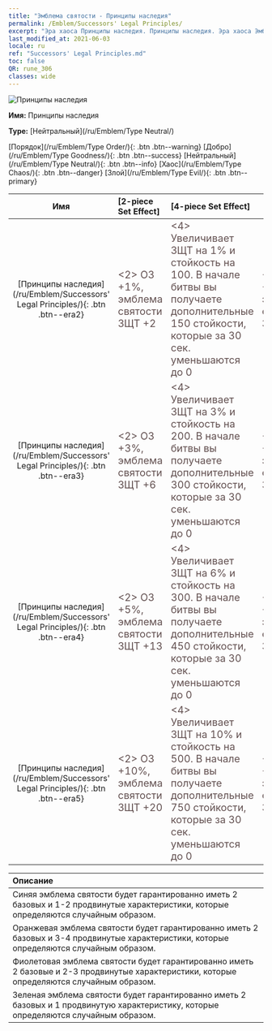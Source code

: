 ```yaml
---
title: "Эмблема святости - Принципы наследия"
permalink: /Emblem/Successors' Legal Principles/
excerpt: "Эра хаоса Принципы наследия. Принципы наследия. Эра хаоса Эмблема святости Принципы наследия. Эра хаоса Нейтральный Принципы наследия"
last_modified_at: 2021-06-03
locale: ru
ref: "Successors' Legal Principles.md"
toc: false
QR: rune_306
classes: wide
---
```


  ![Принципы наследия](/images/r/rune_icon_306.png)

 **Имя:** Принципы наследия

 **Type:** [Нейтральный](/ru/Emblem/Type Neutral/)

  [Порядок](/ru/Emblem/Type Order/){: .btn .btn--warning}   [Добро](/ru/Emblem/Type Goodness/){: .btn .btn--success}   [Нейтральный](/ru/Emblem/Type Neutral/){: .btn .btn--info}   [Хаос](/ru/Emblem/Type Chaos/){: .btn .btn--danger}   [Злой](/ru/Emblem/Type Evil/){: .btn .btn--primary} 

  |  Имя    | [2-piece Set Effect] | [4-piece Set Effect] | [6-piece Set Effect]  | 
  |:-----------------------:|:-------------------|:-----------------|----------------| 
  | [Принципы наследия](/ru/Emblem/Successors' Legal Principles/){: .btn .btn--era2} | <span style="color: #645252;font-size:20px">&lt;2&gt; ОЗ +1%, эмблема святости ЗЩТ +2</span> | <span style="color: #645252;font-size:20px">&lt;4&gt; Увеличивает ЗЩТ на 1% и стойкость на 100. В начале битвы вы получаете дополнительные 150 стойкости, которые за 30 сек. уменьшаются до 0</span> | <span style="color: #645252;font-size:20px">&lt;6&gt; ОЗ +2%, эмблема святости ЗЩТ +6</span> | 
  | [Принципы наследия](/ru/Emblem/Successors' Legal Principles/){: .btn .btn--era3} | <span style="color: #645252;font-size:20px">&lt;2&gt; ОЗ +3%, эмблема святости ЗЩТ +6</span> | <span style="color: #645252;font-size:20px">&lt;4&gt; Увеличивает ЗЩТ на 3% и стойкость на 200. В начале битвы вы получаете дополнительные 300 стойкости, которые за 30 сек. уменьшаются до 0</span> | <span style="color: #645252;font-size:20px">&lt;6&gt; ОЗ +7%, эмблема святости ЗЩТ +16</span> | 
  | [Принципы наследия](/ru/Emblem/Successors' Legal Principles/){: .btn .btn--era4} | <span style="color: #645252;font-size:20px">&lt;2&gt; ОЗ +5%, эмблема святости ЗЩТ +13</span> | <span style="color: #645252;font-size:20px">&lt;4&gt; Увеличивает ЗЩТ на 6% и стойкость на 300. В начале битвы вы получаете дополнительные 450 стойкости, которые за 30 сек. уменьшаются до 0</span> | <span style="color: #645252;font-size:20px">&lt;6&gt; ОЗ +15%, эмблема святости ЗЩТ +30</span> | 
  | [Принципы наследия](/ru/Emblem/Successors' Legal Principles/){: .btn .btn--era5} | <span style="color: #645252;font-size:20px">&lt;2&gt; ОЗ +10%, эмблема святости ЗЩТ +20</span> | <span style="color: #645252;font-size:20px">&lt;4&gt; Увеличивает ЗЩТ на 10% и стойкость на 500. В начале битвы вы получаете дополнительные 750 стойкости, которые за 30 сек. уменьшаются до 0</span> | <span style="color: #645252;font-size:20px">&lt;6&gt; ОЗ +20%, эмблема святости ЗЩТ +55</span> | 

  |         Описание            | 
  |:-------------------------------|
  | Синяя эмблема святости будет гарантированно иметь 2 базовых и 1-2 продвинутые характеристики, которые определяются случайным образом. |
  | Оранжевая эмблема святости будет гарантированно иметь 2 базовых и 3-4 продвинутые характеристики, которые определяются случайным образом. |
  | Фиолетовая эмблема святости будет гарантированно иметь 2 базовые и 2-3 продвинутые характеристики, которые определяются случайным образом. |
  | Зеленая эмблема святости будет гарантированно иметь 2 базовых и 1 продвинутую характеристику, которые определяются случайным образом. |
